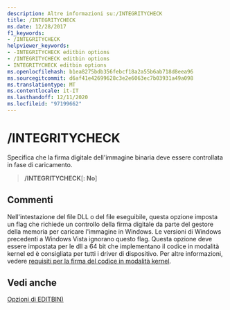 ```yaml
---
description: Altre informazioni su:/INTEGRITYCHECK
title: /INTEGRITYCHECK
ms.date: 12/28/2017
f1_keywords:
- /INTEGRITYCHECK
helpviewer_keywords:
- -INTEGRITYCHECK editbin options
- /INTEGRITYCHECK editbin options
- INTEGRITYCHECK editbin options
ms.openlocfilehash: b1ea8275bdb356febcf18a2a55b6ab718d8eea96
ms.sourcegitcommit: d6af41e42699628c3e2e6063ec7b03931a49a098
ms.translationtype: MT
ms.contentlocale: it-IT
ms.lasthandoff: 12/11/2020
ms.locfileid: "97199662"
---
```

# <a name="integritycheck"></a>/INTEGRITYCHECK

Specifica che la firma digitale dell'immagine binaria deve essere controllata in fase di caricamento.

> **/INTEGRITYCHECK**[**: No**]

## <a name="remarks"></a>Commenti

Nell'intestazione del file DLL o del file eseguibile, questa opzione imposta un flag che richiede un controllo della firma digitale da parte del gestore della memoria per caricare l'immagine in Windows. Le versioni di Windows precedenti a Windows Vista ignorano questo flag. Questa opzione deve essere impostata per le dll a 64 bit che implementano il codice in modalità kernel ed è consigliata per tutti i driver di dispositivo. Per altre informazioni, vedere [requisiti per la firma del codice in modalità kernel](/windows-hardware/drivers/install/kernel-mode-code-signing-requirements--windows-vista-and-later-).

## <a name="see-also"></a>Vedi anche

[Opzioni di EDITBIN)](editbin-options.md)
